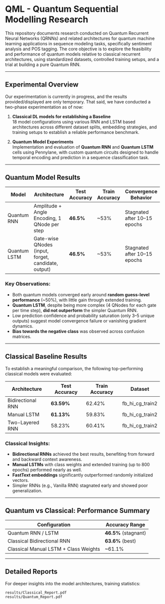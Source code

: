 # QML - Quantum Sequential Modelling Research

This repository documents research conducted on Quantum Recurrent Neural Networks (QRNNs) and related architectures for quantum machine learning applications in sequence modeling tasks, specifically sentiment analysis and POS tagging. The core objective is to explore the feasibility and performance of quantum models relative to classical recurrent architectures, using standardized datasets, controlled training setups, and a trial at building a pure Quantum RNN.

---

## Experimental Overview

Our experimentation is currently in progress, and the results provided/displayed are only temporary. That said, we have conducted a two-phase experimentation as of now:

1. **Classical DL models for establishing a Baseline**  
   18 model configurations using various RNN and LSTM based architectures across different dataset splits, embedding strategies, and training setups to establish a reliable performance benchmark.
   
2. **Quantum Model Experiments**  
   Implementation and evaluation of **Quantum RNN** and **Quantum LSTM** cells using Pennylane, with custom quantum circuits designed to handle temporal encoding and prediction in a sequence classification task.

---

## Quantum Model Results

|     Model     |                 Architecture                         | Test Accuracy  | Train Accuracy |    Convergence Behavior      |
|---------------|------------------------------------------------------|----------------|----------------|------------------------------|
| Quantum RNN   | Amplitude + Angle Encoding, 1 QNode per step         |   **46.5%**    |     ~53%       | Stagnated after 10–15 epochs |
| Quantum LSTM  | Gate-wise QNodes (input, forget, candidate, output)  |   **46.5%**    |     ~53%       | Stagnated after 10–15 epochs |

### Key Observations:

- Both quantum models converged early around **random guess-level performance** (~50%), with little gain through extended training.
- **Quantum LSTM**, despite being more complex (4 QNodes for each gate per time step), **did not outperform** the simpler Quantum RNN.
- Low prediction confidence and probability saturation (only 3–5 unique outputs) suggest model convergence failure or vanishing gradient dynamics.
- **Bias towards the negative class** was observed across confusion matrices.

---

## Classical Baseline Results

To establish a meaningful comparison, the following top-performing classical models were evaluated:

|     Architecture    | Test Accuracy  | Train Accuracy |     Dataset      |
|---------------------|----------------|----------------|------------------|
| Bidirectional RNN   | **63.59%**     | 62.42%         | fb_hi_cg_train2  |
| Manual LSTM         | **61.13%**     | 59.83%         | fb_hi_cg_train2  |
| Two-Layered RNN     | 58.23%         | 60.41%         | fb_hi_cg_train2  |

### Classical Insights:

- **Bidirectional RNNs** achieved the best results, benefiting from forward and backward context awareness.
- **Manual LSTMs** with class weights and extended training (up to 800 epochs) performed nearly as well.
- **FastText embeddings** significantly outperformed randomly initialized vectors.
- Simpler RNNs (e.g., Vanilla RNN) stagnated early and showed poor generalization.

---

## Quantum vs Classical: Performance Summary

|         Configuration                     |   Accuracy Range     |
|-------------------------------------------|----------------------|
| Quantum RNN / LSTM                        | **46.5%** (stagnant) |
| Classical Bidirectional RNN               | **63.6%** (best)     |
| Classical Manual LSTM + Class Weights     | ~61.1%               |

---

## Detailed Reports 

For deeper insights into the model architectures, training statistics:
```
results/Classical_Report.pdf
results/Quantum_Report.pdf
```